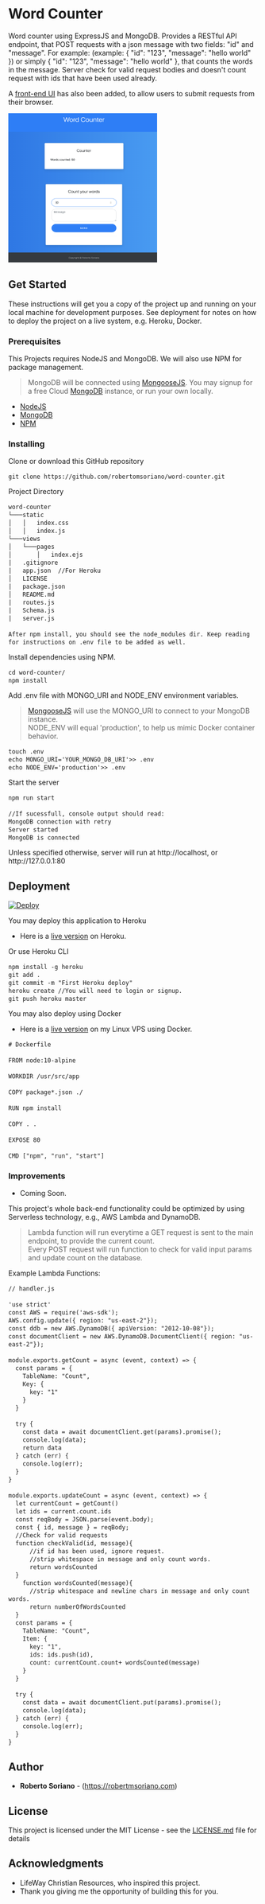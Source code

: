 # Word Counter

Word counter using ExpressJS and MongoDB. Provides a RESTful API endpoint, that POST requests with a json message with two fields: "id" and "message". For example: (example: { "id": "123", "message": "hello world" }) or simply { "id": "123", "message": "hello world" }, that counts the words in the message. Server check for valid request bodies and doesn't count request with ids that have been used already.
<br/>

A [front-end UI](https://counter.robertmsoriano.com) has also been added, to allow users to submit requests from their browser. 

<img src='word-counter.png' height='300px' width='300px'/>

## Get Started

These instructions will get you a copy of the project up and running on your local machine for development purposes. See deployment for notes on how to deploy the project on a live system, e.g. Heroku, Docker.

### Prerequisites

This Projects requires NodeJS and MongoDB. We will also use NPM for package management. 
> MongoDB will be connected using [MongooseJS](https://mongoosejs.com/).
> You may signup for a free Cloud [MongoDB](https://www.mongodb.com/cloud) instance, or run your own locally.

* [NodeJS](https://nodejs.org/)
* [MongoDB](https://www.mongodb.com/)
* [NPM](https://www.npmjs.com/)


### Installing

Clone or download this GitHub repository

```
git clone https://github.com/robertomsoriano/word-counter.git
```
Project Directory
```
word-counter
└───static
│   │   index.css
│   │   index.js
└───views
│   └───pages
│       │   index.ejs
|   .gitignore
|   app.json  //For Heroku
│   LICENSE
|   package.json
│   README.md
|   routes.js
|   Schema.js
|   server.js

After npm install, you should see the node_modules dir. Keep reading for instructions on .env file to be added as well. 
```

Install dependencies using NPM.

```
cd word-counter/
npm install 
```
Add .env file with MONGO_URI and NODE_ENV environment variables. 
> [MongooseJS](https://mongoosejs.com/) will use the MONGO_URI to connect to your MongoDB instance. <br/>
> NODE_ENV will equal 'production', to help us mimic Docker container behavior. 

```
touch .env
echo MONGO_URI='YOUR_MONGO_DB_URI'>> .env
echo NODE_ENV='production'>> .env
```

Start the server

```
npm run start

//If sucessfull, console output should read:
MongoDB connection with retry
Server started
MongoDB is connected
```

Unless specified otherwise, server will run at http://<i></i>localhost, or http://<i></i>127.0.0.1:80

## Deployment
[![Deploy](https://www.herokucdn.com/deploy/button.svg)](https://heroku.com/deploy?template=https://github.com/robertomsoriano/word-counter)

You may deploy this application to Heroku
* Here is a [live version](https://word-counter-lw.herokuapp.com/) on Heroku.


Or use Heroku CLI
```
npm install -g heroku
git add . 
git commit -m "First Heroku deploy"
heroku create //You will need to login or signup.
git push heroku master
```
You may also deploy using Docker
* Here is a [live version](https://counter.robertmsoriano.com) on my Linux VPS using Docker.

```
# Dockerfile

FROM node:10-alpine

WORKDIR /usr/src/app

COPY package*.json ./

RUN npm install

COPY . .

EXPOSE 80

CMD ["npm", "run", "start"]
```

### Improvements
- Coming Soon. 

This project's whole back-end functionality could be optimized by using Serverless technology, e.g., AWS Lambda and DynamoDB. 
> Lambda function will run everytime a GET request is sent to the main endpoint, to provide the current count. <br/>
> Every POST request will run function to check for valid input params and update count on the database. 

Example Lambda Functions: 
```
// handler.js

'use strict'
const AWS = require('aws-sdk');
AWS.config.update({ region: "us-east-2"});
const ddb = new AWS.DynamoDB({ apiVersion: "2012-10-08"});
const documentClient = new AWS.DynamoDB.DocumentClient({ region: "us-east-2"});

module.exports.getCount = async (event, context) => {
  const params = {
    TableName: "Count",
    Key: {
      key: "1"
    }
  }

  try {
    const data = await documentClient.get(params).promise();
    console.log(data);
    return data
  } catch (err) {
    console.log(err);
  }
}

module.exports.updateCount = async (event, context) => {
  let currentCount = getCount()
  let ids = current.count.ids
  const reqBody = JSON.parse(event.body);
  const { id, message } = reqBody;
  //Check for valid requests
  function checkValid(id, message){
      //if id has been used, ignore request.
      //strip whitespace in message and only count words.
      return wordsCounted
  }
    function wordsCounted(message){
      //strip whitespace and newline chars in message and only count words.
      return numberOfWordsCounted
  }
  const params = {
    TableName: "Count",
    Item: {
      key: "1",
      ids: ids.push(id),
      count: currentCount.count+ wordsCounted(message)
    }
  }

  try {
    const data = await documentClient.put(params).promise();
    console.log(data);
  } catch (err) {
    console.log(err);
  }
}
```


## Author

* **Roberto Soriano** - (https://robertmsoriano.com)

## License

This project is licensed under the MIT License - see the [LICENSE.md](LICENSE.md) file for details

## Acknowledgments

* LifeWay Christian Resources, who inspired this project. 
* Thank you giving me the opportunity of building this for you. 